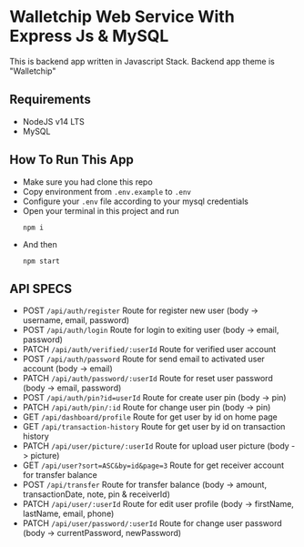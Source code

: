 # Walletchip Web Service With Express Js & MySQL
This is backend app written in Javascript Stack. Backend app theme is "Walletchip"

## Requirements
- NodeJS v14 LTS
- MySQL

## How To Run This App

- Make sure you had clone this repo
- Copy environment from `.env.example` to `.env`
- Configure your `.env` file according to your mysql credentials
- Open your terminal in this project and run 
  ```
  npm i
  ```
- And then
  ```
  npm start
  ```

## API SPECS
- POST `/api/auth/register` Route for register new user (body -> username, email, password)
- POST `/api/auth/login` Route for login to exiting user (body -> email, password)
- PATCH `/api/auth/verified/:userId` Route for verified user account
- POST `/api/auth/password` Route for send email to activated user account (body -> email)
- PATCH `/api/auth/password/:userId` Route for reset user password (body -> email, password)
- POST `/api/auth/pin?id=userId` Route for create user pin (body -> pin)
- PATCH `/api/auth/pin/:id` Route for change user pin (body -> pin)
- GET `/api/dashboard/profile` Route for get user by id on home page
- GET `/api/transaction-history` Route for get user by id on transaction history
- PATCH `/api/user/picture/:userId` Route for upload user picture (body -> picture)
- GET `/api/user?sort=ASC&by=id&page=3` Route for get receiver account for transfer balance
- POST `/api/transfer` Route for transfer balance (body -> amount, transactionDate, note, pin & receiverId)
- PATCH `/api/user/:userId` Route for edit user profile (body -> firstName, lastName, email, phone)
- PATCH `/api/user/password/:userId` Route for change user password (body -> currentPassword, newPassword)
